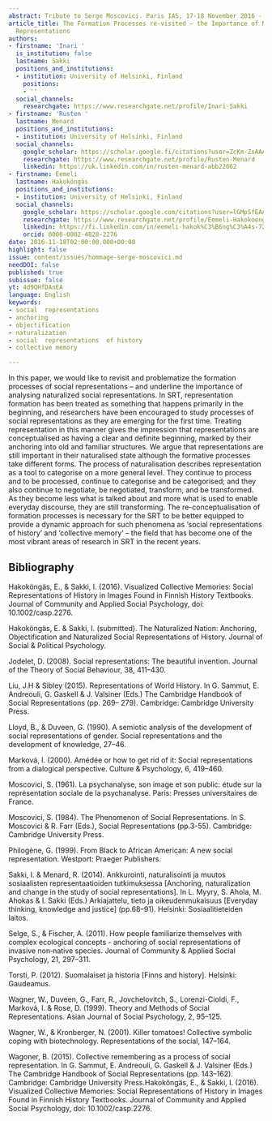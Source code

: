 ```yaml
---
abstract: Tribute to Serge Moscovici. Paris IAS, 17-18 November 2016 - Session 5
article_title: The Formation Processes re-visited – the Importance of Naturalized
  Representations
authors:
- firstname: 'Inari '
  is_institution: false
  lastname: Sakki
  positions_and_institutions:
  - institution: University of Helsinki, Finland
    positions:
    - ''
  social_channels:
    researchgate: https://www.researchgate.net/profile/Inari-Sakki
- firstname: 'Rusten '
  lastname: Menard
  positions_and_institutions:
  - institution: University of Helsinki, Finland
  social_channels:
    google_scholar: https://scholar.google.fi/citations?user=ZcKm-ZsAAAAJ&hl=en
    researchgate: https://www.researchgate.net/profile/Rusten-Menard
    linkedin: https://uk.linkedin.com/in/rusten-menard-abb22662
- firstname: Eemeli
  lastname: Hakoköngäs
  positions_and_institutions:
  - institution: University of Helsinki, Finland
  social_channels:
    google_scholar: https://scholar.google.com/citations?user=lGMpSfEAAAAJ&hl=en
    researchgate: https://www.researchgate.net/profile/Eemeli-Hakokoengaes
    linkedin: https://fi.linkedin.com/in/eemeli-hakok%C3%B6ng%C3%A4s-72520424b
    orcid: 0000-0002-4828-2276
date: 2016-11-18T02:00:00.000+00:00
highlight: false
issue: content/issues/hommage-serge-moscovici.md
needDOI: false
published: true
subissue: false
yt: 4d9QHfDAnEA
language: English
keywords:
- social  representations
- anchoring
- objectification
- naturalization
- social  representations  of history
- collective memory

---
```

In this paper, we would like to revisit and problematize the formation processes of social representations – and underline the importance of analysing naturalized social representations. In SRT, representation formation has been treated as something that happens primarily in the beginning, and researchers have been encouraged to study processes of social representations as they are emerging for the first time. Treating representation in this manner gives the impression that representations are conceptualised as having a clear and definite beginning, marked by their anchoring into old and familiar structures. We argue that representations are still important in their naturalised state although the formative processes take different forms. The process of naturalisation describes representation as a tool to categorise on a more general level. They continue to process and to be processed, continue to categorise and be categorised; and they also continue to negotiate, be negotiated, transform, and be transformed. As they become less what is talked about and more what is used to enable everyday discourse, they are still transforming. The re-conceptualisation of formation processes is necessary for the SRT to be better equipped to provide a dynamic approach for such phenomena as ‘social representations of history’ and ‘collective memory’ – the field that has become one of the most vibrant areas of research in SRT in the recent years.

<Youtube yt="4d9QHfDAnEA" caption="The formation processes re-visited the importance of naturalized representations"></Youtube>

## Bibliography

Hakoköngäs, E., & Sakki, I. (2016). Visualized Collective Memories: Social Representations of History in Images Found in Finnish History Textbooks. Journal of Community and Applied Social Psychology, doi: 10.1002/casp.2276.

Hakoköngäs, E. & Sakki, I. (submitted). The Naturalized Nation: Anchoring, Objectification and Naturalized Social Representations of History. Journal of Social & Political Psychology.

Jodelet, D. (2008). Social representations: The beautiful invention. Journal of the Theory of Social Behaviour, 38, 411–430.

Liu, J.H & Sibley (2015). Representations of World History. In G. Sammut, E. Andreouli, G. Gaskell & J. Valsiner (Eds.) The Cambridge Handbook of Social Representations (pp. 269– 279). Cambridge: Cambridge University Press.

Lloyd, B., & Duveen, G. (1990). A semiotic analysis of the development of social representations of gender. Social representations and the development of knowledge, 27–46.

Marková, I. (2000). Amédée or how to get rid of it: Social representations from a dialogical perspective. Culture & Psychology, 6, 419–460.

Moscovici, S. (1961). La psychanalyse, son image et son public: étude sur la représentation sociale de la psychanalyse. Paris: Presses universitaires de France.

Moscovici, S. (1984). The Phenomenon of Social Representations. In S. Moscovici & R. Farr (Eds.), Social Representations (pp.3-55). Cambridge: Cambridge University Press.

Philogène, G. (1999). From Black to African American: A new social representation. Westport: Praeger  Publishers.

Sakki, I. & Menard, R. (2014). Ankkurointi, naturalisointi ja muutos sosiaalisten representaatioiden tutkimuksessa \[Anchoring, naturalization and change in the study of social representations\]. In L. Myyry, S. Ahola, M. Ahokas & I. Sakki (Eds.) Arkiajattelu, tieto ja oikeudenmukaisuus \[Everyday thinking, knowledge and justice\] (pp.68–91). Helsinki: Sosiaalitieteiden laitos.

Selge, S., & Fischer, A. (2011). How people familiarize themselves with complex ecological concepts - anchoring of social representations of invasive non‐native species. Journal of Community & Applied Social Psychology, 21, 297–311.

Torsti, P. (2012). Suomalaiset ja historia \[Finns and history\]. Helsinki: Gaudeamus.

Wagner, W., Duveen, G., Farr, R., Jovchelovitch, S., Lorenzi-Cioldi, F., Marková, I. & Rose, D. (1999). Theory and Methods of Social Representations. Asian Journal of Social Psychology, 2, 95–125.

Wagner, W., & Kronberger, N. (2001). Killer tomatoes! Collective symbolic coping with biotechnology. Representations of the social, 147–164.

Wagoner, B. (2015). Collective remembering as a process of social representation. In G. Sammut, E. Andreouli, G. Gaskell & J. Valsiner (Eds.) The Cambridge Handbook of Social Representations (pp. 143–162). Cambridge: Cambridge University Press.Hakoköngäs, E., & Sakki, I. (2016). Visualized Collective Memories: Social Representations of History in Images Found in Finnish History Textbooks. Journal of Community and Applied Social Psychology, doi: 10.1002/casp.2276.